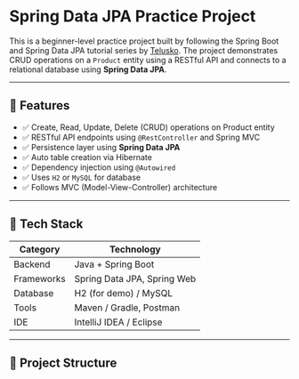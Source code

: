 # Spring Data JPA Practice Project

This is a beginner-level practice project built by following the Spring Boot and Spring Data JPA tutorial series by [Telusko](https://www.youtube.com/@Telusko). The project demonstrates CRUD operations on a `Product` entity using a RESTful API and connects to a relational database using **Spring Data JPA**.

---

## 📌 Features

- ✅ Create, Read, Update, Delete (CRUD) operations on Product entity  
- ✅ RESTful API endpoints using `@RestController` and Spring MVC  
- ✅ Persistence layer using **Spring Data JPA**  
- ✅ Auto table creation via Hibernate  
- ✅ Dependency injection using `@Autowired`  
- ✅ Uses `H2` or `MySQL` for database  
- ✅ Follows MVC (Model-View-Controller) architecture

---

## 🚀 Tech Stack

| Category     | Technology                |
|--------------|---------------------------|
| Backend      | Java + Spring Boot        |
| Frameworks   | Spring Data JPA, Spring Web |
| Database     | H2 (for demo) / MySQL     |
| Tools        | Maven / Gradle, Postman   |
| IDE          | IntelliJ IDEA / Eclipse   |

---

## 📁 Project Structure

